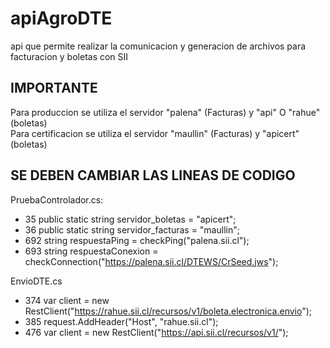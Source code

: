 # apiAgroDTE
api que permite realizar la comunicacion y generacion de archivos para facturacion y boletas con SII


## IMPORTANTE
Para produccion se utiliza el servidor "palena" (Facturas) y "api" O "rahue" (boletas)  
Para certificacion se utiliza el servidor "maullin" (Facturas) y "apicert" (boletas)

## SE DEBEN CAMBIAR LAS LINEAS DE CODIGO
PruebaControlador.cs:  
* 35 public static string servidor_boletas = "apicert";  
* 36 public static string servidor_facturas = "maullin";  
* 692 string respuestaPing = checkPing("palena.sii.cl");  
* 693 string respuestaConexion = checkConnection("https://palena.sii.cl/DTEWS/CrSeed.jws");

EnvioDTE.cs
* 374 var client = new RestClient("https://rahue.sii.cl/recursos/v1/boleta.electronica.envio");
* 385 request.AddHeader("Host", "rahue.sii.cl"); 
* 476 var client = new RestClient("https://api.sii.cl/recursos/v1/");

